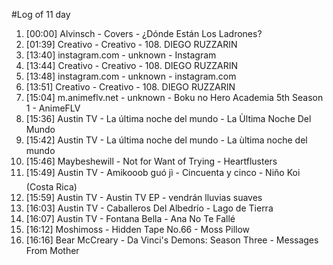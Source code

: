 #Log of 11 day

1. [00:00] Alvinsch - Covers - ¿Dónde Están Los Ladrones?
1. [01:39] Creativo - Creativo - 108. DIEGO RUZZARIN
1. [13:40] instagram.com - unknown - Instagram
1. [13:44] Creativo - Creativo - 108. DIEGO RUZZARIN
1. [13:48] instagram.com - unknown - instagram.com
1. [13:51] Creativo - Creativo - 108. DIEGO RUZZARIN
1. [15:04] m.animeflv.net - unknown - Boku no Hero Academia 5th Season 1 - AnimeFLV
1. [15:36] Austin TV - La última noche del mundo - La Ùltima Noche Del Mundo
1. [15:42] Austin TV - La última noche del mundo - La ùltima noche del mundo
1. [15:46] Maybeshewill - Not for Want of Trying - Heartflusters
1. [15:49] Austin TV - Amikooob guó jì - Cincuenta y cinco - Niño Koi (Costa Rica)
1. [15:59] Austin TV - Austin TV EP - vendrán lluvias suaves
1. [16:03] Austin TV - Caballeros Del Albedrío - Lago de Tierra
1. [16:07] Austin TV - Fontana Bella - Ana No Te Fallé
1. [16:12] Moshimoss - Hidden Tape No.66 - Moss Pillow
1. [16:16] Bear McCreary - Da Vinci's Demons: Season Three - Messages From Mother
